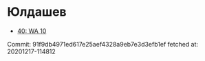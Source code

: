 # Юлдашев
- [40: WA 10](40.md)

Commit: 91f9db4971ed617e25aef4328a9eb7e3d3efb1ef
 fetched at: 20201217-114812
